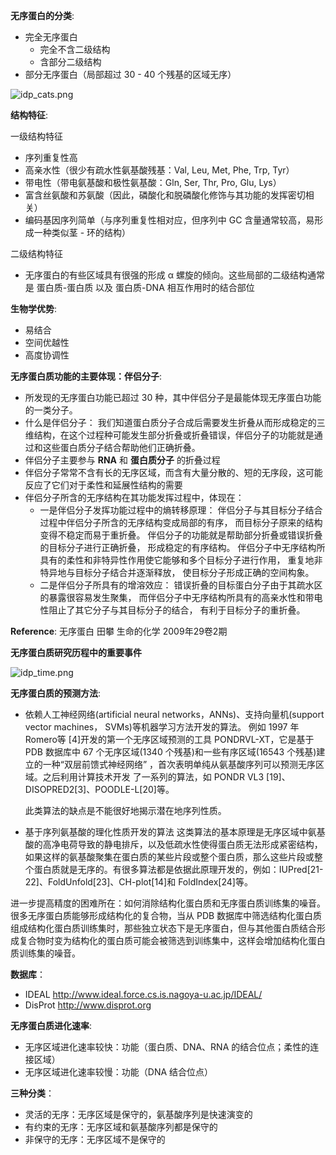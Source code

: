__无序蛋白的分类__:

- 完全无序蛋白
  - 完全不含二级结构
  - 含部分二级结构
- 部分无序蛋白（局部超过 30 - 40 个残基的区域无序）

![idp_cats.png](https://ooo.0o0.ooo/2016/08/30/57c4cd0ad435b.png)

__结构特征__:

一级结构特征
  - 序列重复性高
  - 高亲水性（很少有疏水性氨基酸残基：Val, Leu, Met, Phe, Trp, Tyr）
  - 带电性（带电氨基酸和极性氨基酸：Gln, Ser, Thr, Pro, Glu, Lys）
  - 富含丝氨酸和苏氨酸（因此，磷酸化和脱磷酸化修饰与其功能的发挥密切相关）
  - 编码基因序列简单（与序列重复性相对应，但序列中 GC 含量通常较高，易形成一种类似茎 - 环的结构）

二级结构特征
  - 无序蛋白的有些区域具有很强的形成 α 螺旋的倾向。这些局部的二级结构通常是 蛋白质-蛋白质 以及 蛋白质-DNA 相互作用时的结合部位

__生物学优势__:

- 易结合
- 空间优越性
- 高度协调性

__无序蛋白质功能的主要体现：伴侣分子__:

- 所发现的无序蛋白功能已超过 30 种，其中伴侣分子是最能体现无序蛋白功能的一类分子。
- 什么是伴侣分子：
  我们知道蛋白质分子合成后需要发生折叠从而形成稳定的三维结构，在这个过程种可能发生部分折叠或折叠错误，伴侣分子的功能就是通过和这些蛋白质分子结合帮助他们正确折叠。
- 伴侣分子主要参与 __RNA__ 和 __蛋白质分子__ 的折叠过程
- 伴侣分子常常不含有长的无序区域，而含有大量分散的、短的无序段，这可能反应了它们对于柔性和延展性结构的需要
- 伴侣分子所含的无序结构在其功能发挥过程中，体现在：
  - 一是伴侣分子发挥功能过程中的熵转移原理： 伴侣分子与其目标分子结合过程中伴侣分子所含的无序结构变成局部的有序， 而目标分子原来的结构变得不稳定而易于重折叠。 伴侣分子的功能就是帮助部分折叠或错误折叠的目标分子进行正确折叠， 形成稳定的有序结构。 伴侣分子中无序结构所具有的柔性和非特异性作用使它能够和多个目标分子进行作用， 重复地非特异地与目标分子结合并逐渐释放， 使目标分子形成正确的空间构象。
  - 二是伴侣分子所具有的增溶效应： 错误折叠的目标蛋白分子由于其疏水区的暴露很容易发生聚集， 而伴侣分子中无序结构所具有的高亲水性和带电性阻止了其它分子与其目标分子的结合， 有利于目标分子的重折叠。

__Reference__: 无序蛋白 田攀 生命的化学 2009年29卷2期

__无序蛋白质研究历程中的重要事件__

![idp_time.png](https://ooo.0o0.ooo/2016/08/30/57c4d44c157f0.png)

__无序蛋白质的预测方法__:

- 依赖人工神经网络(artificial neural networks，ANNs)、支持向量机(support vector machines， SVMs)等机器学习方法开发的算法。
  例如 1997 年 Romero等 [4]开发的第一个无序区域预测的工具 PONDRVL-XT，它是基于 PDB 数据库中 67 个无序区域(1340 个残基)和一些有序区域(16543 个残基)建立的一种“双层前馈式神经网络” ，首次表明单纯从氨基酸序列可以预测无序区域。之后利用计算技术开发 了一系列的算法，如 PONDR VL3 [19]、DISOPRED2[3]、POODLE-L[20]等。
  
  此类算法的缺点是不能很好地揭示潜在地序列性质。
- 基于序列氨基酸的理化性质开发的算法
  这类算法的基本原理是无序区域中氨基酸的高净电荷导致的静电排斥，以及低疏水性使得蛋白质无法形成紧密结构，如果这样的氨基酸聚集在蛋白质的某些片段或整个蛋白质，那么这些片段或整个蛋白质就是无序的。有很多算法都是依据此原理开发的，例如：IUPred[21-22]、FoldUnfold[23]、CH-plot[14]和 FoldIndex[24]等。

进一步提高精度的困难所在：如何消除结构化蛋白质和无序蛋白质训练集的噪音。很多无序蛋白质能够形成结构化的复合物，当从 PDB 数据库中筛选结构化蛋白质组成结构化蛋白质训练集时，那些独立状态下是无序蛋白，但与其他蛋白质结合形成复合物时变为结构化的蛋白质可能会被筛选到训练集中，这样会增加结构化蛋白质训练集的噪音。

__数据库__：

- IDEAL http://www.ideal.force.cs.is.nagoya-u.ac.jp/IDEAL/
- DisProt http://www.disprot.org

__无序蛋白质进化速率__:

- 无序区域进化速率较快：功能（蛋白质、DNA、RNA 的结合位点；柔性的连接区域）
- 无序区域进化速率较慢：功能（DNA 结合位点）

__三种分类__：

- 灵活的无序：无序区域是保守的，氨基酸序列是快速演变的
- 有约束的无序：无序区域和氨基酸序列都是保守的
- 非保守的无序：无序区域不是保守的
